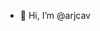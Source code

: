 - 👋 Hi, I’m @arjcav



<!---
arjcav/arjcav is a ✨ special ✨ repository because its `README.md` (this file) appears on your GitHub profile.
You can click the Preview link to take a look at your changes.
--->
